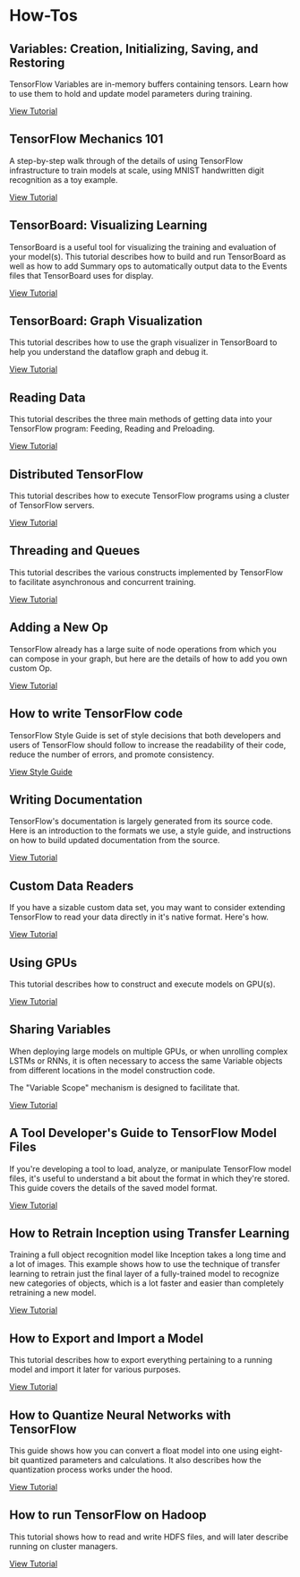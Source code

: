 # How-Tos


## Variables: Creation, Initializing, Saving, and Restoring

TensorFlow Variables are in-memory buffers containing tensors.  Learn how to
use them to hold and update model parameters during training.

[View Tutorial](variables/index.md)


## TensorFlow Mechanics 101

A step-by-step walk through of the details of using TensorFlow infrastructure
to train models at scale, using MNIST handwritten digit recognition as a toy
example.

[View Tutorial](../tutorials/mnist/tf/index.md)


## TensorBoard: Visualizing Learning

TensorBoard is a useful tool for visualizing the training and evaluation of
your model(s).  This tutorial describes how to build and run TensorBoard as well
as how to add Summary ops to automatically output data to the Events files that
TensorBoard uses for display.

[View Tutorial](summaries_and_tensorboard/index.md)


## TensorBoard: Graph Visualization

This tutorial describes how to use the graph visualizer in TensorBoard to help
you understand the dataflow graph and debug it.

[View Tutorial](graph_viz/index.md)


## Reading Data

This tutorial describes the three main methods of getting data into your
TensorFlow program: Feeding, Reading and Preloading.

[View Tutorial](reading_data/index.md)

## Distributed TensorFlow

This tutorial describes how to execute TensorFlow programs using a cluster of
TensorFlow servers.

[View Tutorial](distributed/index.md)


## Threading and Queues

This tutorial describes the various constructs implemented by TensorFlow
to facilitate asynchronous and concurrent training.

[View Tutorial](threading_and_queues/index.md)


## Adding a New Op

TensorFlow already has a large suite of node operations from which you can
compose in your graph, but here are the details of how to add you own custom Op.

[View Tutorial](adding_an_op/index.md)


## How to write TensorFlow code

TensorFlow Style Guide is set of style decisions that both developers
and users of TensorFlow should follow to increase the readability of their code,
reduce the number of errors, and promote consistency.

[View Style Guide](style_guide.md)


## Writing Documentation

TensorFlow's documentation is largely generated from its source code. Here is an
introduction to the formats we use, a style guide, and instructions on how to
build updated documentation from the source.

[View Tutorial](documentation/index.md)


## Custom Data Readers

If you have a sizable custom data set, you may want to consider extending
TensorFlow to read your data directly in it's native format.  Here's how.

[View Tutorial](new_data_formats/index.md)


## Using GPUs

This tutorial describes how to construct and execute models on GPU(s).

[View Tutorial](using_gpu/index.md)


## Sharing Variables

When deploying large models on multiple GPUs, or when unrolling complex LSTMs
or RNNs, it is often necessary to access the same Variable objects from
different locations in the model construction code.

The "Variable Scope" mechanism is designed to facilitate that.

[View Tutorial](variable_scope/index.md)

## A Tool Developer's Guide to TensorFlow Model Files

If you're developing a tool to load, analyze, or manipulate TensorFlow model
files, it's useful to understand a bit about the format in which they're stored.
This guide covers the details of the saved model format.

[View Tutorial](../how_tos/tool_developers/index.md)

## How to Retrain Inception using Transfer Learning

Training a full object recognition model like Inception takes a long time and a
lot of images. This example shows how to use the technique of transfer learning
to retrain just the final layer of a fully-trained model to recognize new
categories of objects, which is a lot faster and easier than completely
retraining a new model.

[View Tutorial](../how_tos/image_retraining/index.md)

## How to Export and Import a Model

This tutorial describes how to export everything pertaining to a running
model and import it later for various purposes.

[View Tutorial](../how_tos/meta_graph/index.md)

## How to Quantize Neural Networks with TensorFlow

This guide shows how you can convert a float model into one using eight-bit
quantized parameters and calculations. It also describes how the quantization
process works under the hood.

[View Tutorial](../how_tos/quantization/index.md)

## How to run TensorFlow on Hadoop

This tutorial shows how to read and write HDFS files, and will later describe
running on cluster managers.

[View Tutorial](../how_tos/hadoop/index.md)
